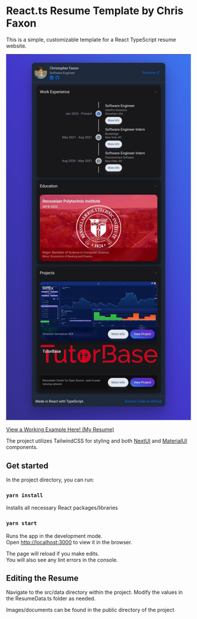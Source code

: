 # React.ts Resume Template by Chris Faxon

This is a simple, customizable template for a React TypeScript resume website.

![sampleImage](Screenshot_20240220_161833_Chrome.jpg)

[View a Working Example Here! \(My Resume\)](https://chrisfaxon.dev)

The project utilizes TailwindCSS for styling and both [NextUI](https://github.com/nextui-org/nextui) and [MaterialUI](https://github.com/mui/material-ui) components.

## Get started

In the project directory, you can run:

### `yarn install`

Installs all necessary React packages/libraries

### `yarn start`

Runs the app in the development mode.\
Open [http://localhost:3000](http://localhost:3000) to view it in the browser.

The page will reload if you make edits.\
You will also see any lint errors in the console.

## Editing the Resume

Navigate to the src/data directory within the project. Modify the values in the ResumeData.ts folder as needed.

Images/documents can be found in the public directory of the project
